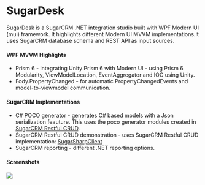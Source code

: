 # SugarDesk
SugarDesk is a SugarCRM .NET integration studio built with WPF Modern UI (mui) framework. 
It highlights different Modern UI MVVM implementations.It uses SugarCRM database schema and REST API as input sources. 

#### WPF MVVM Highlights
* Prism 6 - integrating Unity Prism 6 with Modern UI - using Prism 6 Modularity, ViewModelLocation, EventAggregator and IOC using Unity.
* Fody.PropertyChanged - for automatic PropertyChangedEvents and model-to-viewmodel communication.

#### SugarCRM Implementations
* C# POCO generator - generates C# based models with a Json serialization feauture. This uses the poco generator modules created in [SugarCRM Restful CRUD](https://github.com/mattkol/SugarSharpClient).
*  SugarCRM Restful CRUD demonstration - uses SugarCRM Restful CRUD implementation: [SugarSharpClient](https://github.com/mattkol/SugarSharpClient)
* SugarCRM reporting - different .NET reporting options.

#### Screenshots
![](https://github.com/mattkol/SugarDesk/blob/master/Screenshots/SugarDesk01.png)
